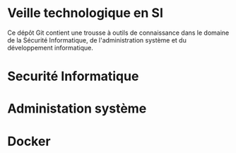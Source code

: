 # Veille technologique en SI

Ce dépôt Git contient une trousse à outils de connaissance dans le domaine de la Sécurité Informatique,
de l'administration système et du développement informatique.

# Securité Informatique

# Administation système

# Docker

